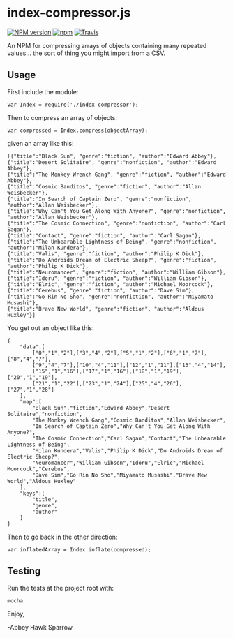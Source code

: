 index-compressor.js
==============

[![NPM version](https://img.shields.io/npm/v/index-compressor.svg)]()
[![npm](https://img.shields.io/npm/dt/index-compressor.svg)]()
[![Travis](https://img.shields.io/travis/khrome/index-compressor.svg)]()

An NPM for compressing arrays of objects containing many repeated values... the sort of thing you might import from a CSV.

Usage
-----
First include the module:

    var Index = require('./index-compressor');

Then to compress an array of objects:

    var compressed = Index.compress(objectArray);

given an array like this:

    [{"title":"Black Sun", "genre":"fiction", "author":"Edward Abbey"},
    {"title":"Desert Solitaire", "genre":"nonfiction", "author":"Edward Abbey"},
    {"title":"The Monkey Wrench Gang", "genre":"fiction", "author":"Edward Abbey"},
    {"title":"Cosmic Banditos", "genre":"fiction", "author":"Allan Weisbecker"},
    {"title":"In Search of Captain Zero", "genre":"nonfiction", "author":"Allan Weisbecker"},
    {"title":"Why Can't You Get Along With Anyone?", "genre":"nonfiction", "author":"Allan Weisbecker"},
    {"title":"The Cosmic Connection", "genre":"nonfiction", "author":"Carl Sagan"},
    {"title":"Contact", "genre":"fiction", "author":"Carl Sagan"},
    {"title":"The Unbearable Lightness of Being", "genre":"nonfiction", "author":"Milan Kundera"},
    {"title":"Valis", "genre":"fiction", "author":"Philip K Dick"},
    {"title":"Do Androids Dream of Electric Sheep?", "genre":"fiction", "author":"Philip K Dick"},
    {"title":"Neuromancer", "genre":"fiction", "author":"William Gibson"},
    {"title":"Idoru", "genre":"fiction", "author":"William Gibson"},
    {"title":"Elric", "genre":"fiction", "author":"Michael Moorcock"},
    {"title":"Cerebus", "genre":"fiction", "author":"Dave Sim"},
    {"title":"Go Rin No Sho", "genre":"nonfiction", "author":"Miyamato Musashi"},
    {"title":"Brave New World", "genre":"fiction", "author":"Aldous Huxley"}]
    
You get out an object like this:
    
    {
        "data":[
            ["0","1","2"],["3","4","2"],["5","1","2"],["6","1","7"],["8","4","7"],
            ["9","4","7"],["10","4","11"],["12","1","11"],["13","4","14"],
            ["15","1","16"],["17","1","16"],["18","1","19"],["20","1","19"],
            ["21","1","22"],["23","1","24"],["25","4","26"],["27","1","28"]
        ],
        "map":[
            "Black Sun","fiction","Edward Abbey","Desert Solitaire","nonfiction",
            "The Monkey Wrench Gang","Cosmic Banditos","Allan Weisbecker",
            "In Search of Captain Zero","Why Can't You Get Along With Anyone?",
            "The Cosmic Connection","Carl Sagan","Contact","The Unbearable Lightness of Being",
            "Milan Kundera","Valis","Philip K Dick","Do Androids Dream of Electric Sheep?",
            "Neuromancer","William Gibson","Idoru","Elric","Michael Moorcock","Cerebus",
            "Dave Sim","Go Rin No Sho","Miyamato Musashi","Brave New World","Aldous Huxley"
        ],
        "keys":[
            "title",
            "genre",
            "author"
        ]
    }
    
Then to go back in the other direction:

    var inflatedArray = Index.inflate(compressed);

Testing
-------

Run the tests at the project root with:

    mocha

Enjoy,

-Abbey Hawk Sparrow